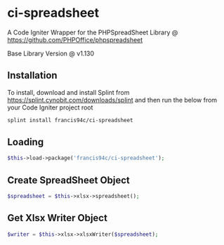 # ci-spreadsheet #

A Code Igniter Wrapper for the PHPSpreadSheet Library @ https://github.com/PHPOffice/phpspreadsheet

Base Library Version @ v1.130

## Installation ##

To install, download and install Splint from <https://splint.cynobit.com/downloads/splint> and then run the below from your Code Igniter project root

```bash
splint install francis94c/ci-spreadsheet
```

## Loading ##

```php
$this->load->package('francis94c/ci-spreadsheet');
```

## Create SpreadSheet Object ##

```php
$spreadsheet = $this->xlsx->spreadsheet();
```

## Get Xlsx Writer Object ##

```php
$writer = $this->xlsx->xlsxWriter($spreadsheet);
```
